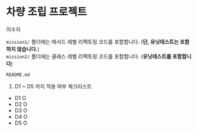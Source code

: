 # 차량 조립 프로젝트  
이수지

`mission1/` 폴더에는 메서드 레벨 리팩토링 코드를 포함합니다. (**단, 유닛테스트는 포함하지 않습니다.**)  
`mission2/` 폴더에는 클래스 레벨 리팩토링 코드를 포함합니다. (**유닛테스트를 포함합니다**) 


`README.md` 
1. D1 ~ D5 까지 적용 여부 체크리스트  
- D1 O
- D2 O
- D3 O
- D4 O
- D5 O
